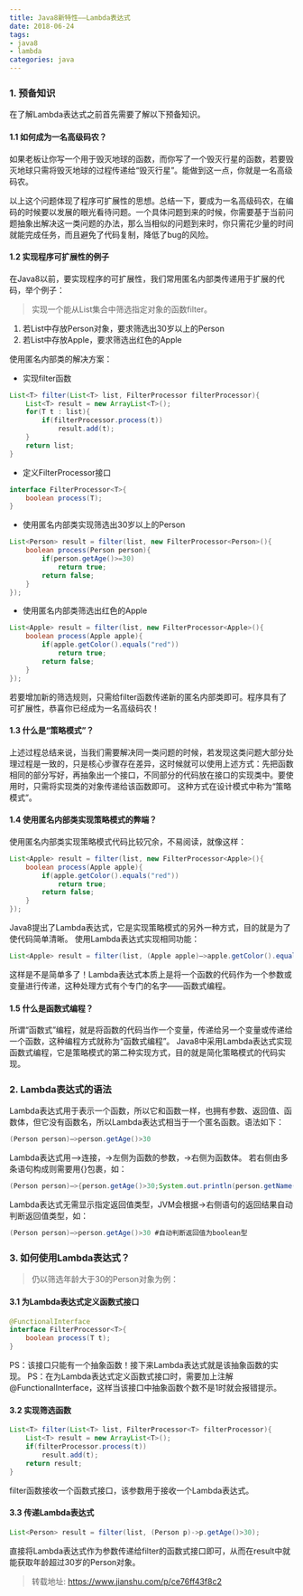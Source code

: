 ```yaml
---
title: Java8新特性——Lambda表达式
date: 2018-06-24
tags: 
- java8
- lambda
categories: java
---
```


### 1. 预备知识

在了解Lambda表达式之前首先需要了解以下预备知识。

#### 1.1 如何成为一名高级码农？

如果老板让你写一个用于毁灭地球的函数，而你写了一个毁灭行星的函数，若要毁灭地球只需将毁灭地球的过程传递给“毁灭行星”。能做到这一点，你就是一名高级码农。

以上这个问题体现了程序可扩展性的思想。总结一下，要成为一名高级码农，在编码的时候要以发展的眼光看待问题。一个具体问题到来的时候，你需要基于当前问题抽象出解决这一类问题的办法，那么当相似的问题到来时，你只需花少量的时间就能完成任务，而且避免了代码复制，降低了bug的风险。

#### 1.2 实现程序可扩展性的例子

在Java8以前，要实现程序的可扩展性，我们常用匿名内部类传递用于扩展的代码，举个例子：

> 实现一个能从List集合中筛选指定对象的函数filter。

1. 若List中存放Person对象，要求筛选出30岁以上的Person
2. 若List中存放Apple，要求筛选出红色的Apple

使用匿名内部类的解决方案：

- 实现filter函数

```java
List<T> filter(List<T> list, FilterProcessor filterProcessor){
    List<T> result = new ArrayList<T>();
    for(T t : list){
        if(filterProcessor.process(t))
            result.add(t);
    }
    return list;
}
```

- 定义FilterProcessor接口

```java
interface FilterProcessor<T>{
    boolean process(T);
}
```

- 使用匿名内部类实现筛选出30岁以上的Person

```java
List<Person> result = filter(list, new FilterProcessor<Person>(){
    boolean process(Person person){
        if(person.getAge()>=30)
            return true;
        return false;
    }
});
```

- 使用匿名内部类筛选出红色的Apple

```java
List<Apple> result = filter(list, new FilterProcessor<Apple>(){
    boolean process(Apple apple){
        if(apple.getColor().equals("red"))
            return true;
        return false;
    }
});
```

若要增加新的筛选规则，只需给filter函数传递新的匿名内部类即可。程序具有了可扩展性，恭喜你已经成为一名高级码农！

#### 1.3 什么是“策略模式”？

上述过程总结来说，当我们需要解决同一类问题的时候，若发现这类问题大部分处理过程是一致的，只是核心步骤存在差异，这时候就可以使用上述方式：先把函数相同的部分写好，再抽象出一个接口，不同部分的代码放在接口的实现类中。要使用时，只需将实现类的对象传递给该函数即可。
 这种方式在设计模式中称为“策略模式”。

#### 1.4 使用匿名内部类实现策略模式的弊端？

使用匿名内部类实现策略模式代码比较冗余，不易阅读，就像这样：

```java
List<Apple> result = filter(list, new FilterProcessor<Apple>(){
    boolean process(Apple apple){
        if(apple.getColor().equals("red"))
            return true;
        return false;
    }
});
```

Java8提出了Lambda表达式，它是实现策略模式的另外一种方式，目的就是为了使代码简单清晰。
 使用Lambda表达式实现相同功能：

```java
List<Apple> result = filter(list, (Apple apple)—>apple.getColor().equals("red"));
```

这样是不是简单多了！Lambda表达式本质上是将一个函数的代码作为一个参数或变量进行传递，这种处理方式有个专门的名字——函数式编程。

#### 1.5 什么是函数式编程？

所谓“函数式”编程，就是将函数的代码当作一个变量，传递给另一个变量或传递给一个函数，这种编程方式就称为“函数式编程”。
 Java8中采用Lambda表达式实现函数式编程，它是策略模式的第二种实现方式，目的就是简化策略模式的代码实现。

### 2. Lambda表达式的语法

Lambda表达式用于表示一个函数，所以它和函数一样，也拥有参数、返回值、函数体，但它没有函数名，所以Lambda表达式相当于一个匿名函数。语法如下：

```java
(Person person)—>person.getAge()>30
```

Lambda表达式用—>连接，->左侧为函数的参数，->右侧为函数体。
 若右侧由多条语句构成则需要用{}包裹，如：

```java
(Person person)—>{person.getAge()>30;System.out.println(person.getName());}
```

Lambda表达式无需显示指定返回值类型，JVM会根据->右侧语句的返回结果自动判断返回值类型，如：

```java
(Person person)—>person.getAge()>30 #自动判断返回值为boolean型
```

### 3. 如何使用Lambda表达式？

> 仍以筛选年龄大于30的Person对象为例：

#### 3.1 为Lambda表达式定义函数式接口

```java
@FunctionalInterface
interface FilterProcessor<T>{
    boolean process(T t);
}
```

PS：该接口只能有一个抽象函数！接下来Lambda表达式就是该抽象函数的实现。
 PS：在为Lambda表达式定义函数式接口时，需要加上注解@FunctionalInterface，这样当该接口中抽象函数个数不是1时就会报错提示。

#### 3.2 实现筛选函数

```java
List<T> filter(List<T> list, FilterProcessor<T> filterProcessor){
    List<T> result = new ArrayList<T>();
    if(filterProcessor.process(t))
        result.add(t);
    return result;
}
```

filter函数接收一个函数式接口，该参数用于接收一个Lambda表达式。

#### 3.3 传递Lambda表达式

```java
List<Person> result = filter(list, (Person p)->p.getAge()>30);
```

直接将Lambda表达式作为参数传递给filter的函数式接口即可，从而在result中就能获取年龄超过30岁的Person对象。

> 转载地址: https://www.jianshu.com/p/ce76ff43f8c2